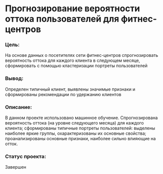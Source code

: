 # Прогнозирование вероятности оттока пользователей для фитнес-центров
### Цель:
На основе данных о посетителях сети фитнес-центров спрогнозировать вероятность оттока для каждого клиента в следующем месяце, сформировать с помощью кластеризации портреты пользователей
### Вывод:
Определен типичный клиент, выявлены значимые признаки и сформированы рекомендации по удержанию клиентов
### Описание:
В данном проекте использовано машинное обучение. Спрогнозирована вероятность
оттока (на уровне следующего месяца) для каждого клиента; сформированы типичные
портреты пользователей: выделены наиболее яркие группы, охарактеризованы их
основные свойства; проанализированы основные признаки, наиболее сильно влияющие
на отток.
### Статус проекта:
Завершен